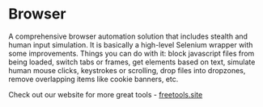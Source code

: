 # Browser

A comprehensive browser automation solution that includes stealth and human input simulation. It is  basically a high-level 
Selenium wrapper with some improvements. Things you can do with it: block javascript files from being loaded, switch tabs or 
frames, get elements based on text, simulate human mouse clicks, keystrokes or scrolling, drop files into dropzones, remove 
overlapping items like cookie banners, etc.

Check out our website for more great tools - [freetools.site](https://freetools.site/)
